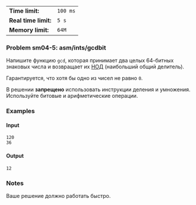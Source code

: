 |                      |          |
|----------------------|----------|
| **Time limit:**      | `100 ms` |
| **Real time limit:** | `5 s`    |
| **Memory limit:**    | `64M`    |


### Problem sm04-5: asm/ints/gcdbit

Напишите функцию `gcd`, которая принимает два целых 64-битных знаковых числа и возвращает их
[НОД](https://ru.wikipedia.org/wiki/%D0%9D%D0%B0%D0%B8%D0%B1%D0%BE%D0%BB%D1%8C%D1%88%D0%B8%D0%B9_%D0%BE%D0%B1%D1%89%D0%B8%D0%B9_%D0%B4%D0%B5%D0%BB%D0%B8%D1%82%D0%B5%D0%BB%D1%8C)
(наибольший общий делитель).

Гарантируется, что хотя бы одно из чисел не равно `0`.

В решении **запрещено** использовать инструкции деления и умножения. Используйте битовые и
арифметические операции.

### Examples

#### Input

    
    
    120
    36

#### Output

    
    
    12

### Notes

Ваше решение должно работать быстро.

